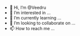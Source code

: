 - 👋 Hi, I’m @Veedru
- 👀 I’m interested in ...
- 🌱 I’m currently learning ...
- 💞️ I’m looking to collaborate on ...
- 📫 How to reach me ...

<!---
Veedru/Veedru is a ✨ special ✨ repository because its `README.md` (this file) appears on your GitHub profile.
You can click the Preview link to take a look at your changes.
--->
